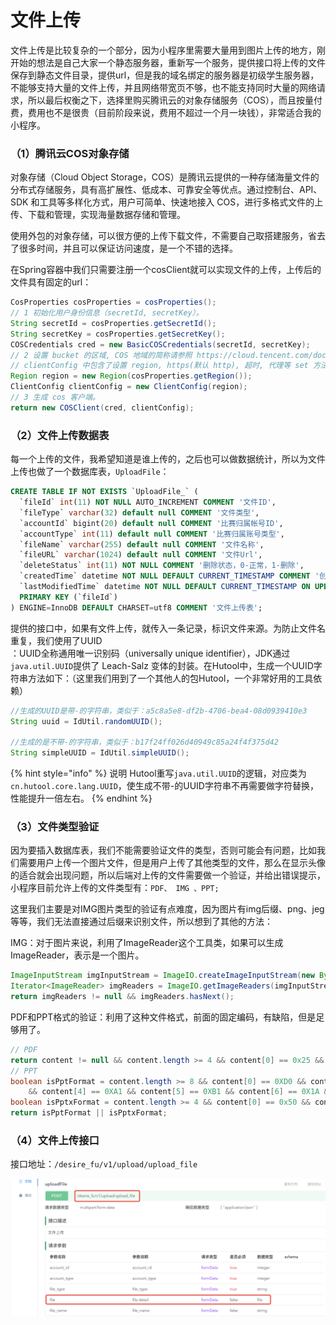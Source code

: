 # 文件上传

文件上传是比较复杂的一个部分，因为小程序里需要大量用到图片上传的地方，刚开始的想法是自己大家一个静态服务器，重新写一个服务，提供接口将上传的文件保存到静态文件目录，提供url，但是我的域名绑定的服务器是初级学生服务器，不能够支持大量的文件上传，并且网络带宽页不够，也不能支持同时大量的网络请求，所以最后权衡之下，选择里购买腾讯云的对象存储服务（COS），而且按量付费，费用也不是很贵（目前阶段来说，费用不超过一个月一块钱），非常适合我的小程序。

### （1）腾讯云COS对象存储

对象存储（Cloud Object Storage，COS）是腾讯云提供的一种存储海量文件的分布式存储服务，具有高扩展性、低成本、可靠安全等优点。通过控制台、API、SDK 和工具等多样化方式，用户可简单、快速地接入 COS，进行多格式文件的上传、下载和管理，实现海量数据存储和管理。

使用外包的对象存储，可以很方便的上传下载文件，不需要自己取搭建服务，省去了很多时间，并且可以保证访问速度，是一个不错的选择。

在Spring容器中我们只需要注册一个cosClient就可以实现文件的上传，上传后的文件具有固定的url：

```java
CosProperties cosProperties = cosProperties();
// 1 初始化用户身份信息（secretId, secretKey）。
String secretId = cosProperties.getSecretId();
String secretKey = cosProperties.getSecretKey();
COSCredentials cred = new BasicCOSCredentials(secretId, secretKey);
// 2 设置 bucket 的区域, COS 地域的简称请参照 https://cloud.tencent.com/document/product/436/6224
// clientConfig 中包含了设置 region, https(默认 http), 超时, 代理等 set 方法, 使用可参见源码或者常见问题 Java SDK 部分。
Region region = new Region(cosProperties.getRegion());
ClientConfig clientConfig = new ClientConfig(region);
// 3 生成 cos 客户端。
return new COSClient(cred, clientConfig);
```

### （2）文件上传数据表

每一个上传的文件，我希望知道是谁上传的，之后也可以做数据统计，所以为文件上传也做了一个数据库表，`UploadFile`：

```sql
CREATE TABLE IF NOT EXISTS `UploadFile_` (
  `fileId` int(11) NOT NULL AUTO_INCREMENT COMMENT '文件ID',
  `fileType` varchar(32) default null COMMENT '文件类型',
  `accountId` bigint(20) default null COMMENT '比赛归属帐号ID',
  `accountType` int(11) default null COMMENT '比赛归属账号类型',
  `fileName` varchar(255) default null COMMENT '文件名称',
  `fileURL` varchar(1024) default null COMMENT '文件Url',
  `deleteStatus` int(11) NOT NULL COMMENT '删除状态，0-正常，1-删除',
  `createdTime` datetime NOT NULL DEFAULT CURRENT_TIMESTAMP COMMENT '创建时间',
  `lastModifiedTime` datetime NOT NULL DEFAULT CURRENT_TIMESTAMP ON UPDATE CURRENT_TIMESTAMP COMMENT 'lastModifiedTime',
  PRIMARY KEY (`fileId`)
) ENGINE=InnoDB DEFAULT CHARSET=utf8 COMMENT '文件上传表';
```

提供的接口中，如果有文件上传，就传入一条记录，标识文件来源。为防止文件名重复，我们使用了UUID  
：UUID全称通用唯一识别码（universally unique identifier），JDK通过`java.util.UUID`提供了 Leach-Salz 变体的封装。在Hutool中，生成一个UUID字符串方法如下：（这里我们用到了一个其他人的包Hutool，一个非常好用的工具依赖）

```java
//生成的UUID是带-的字符串，类似于：a5c8a5e8-df2b-4706-bea4-08d0939410e3
String uuid = IdUtil.randomUUID();

//生成的是不带-的字符串，类似于：b17f24ff026d40949c85a24f4f375d42
String simpleUUID = IdUtil.simpleUUID();
```

{% hint style="info" %}
说明 Hutool重写`java.util.UUID`的逻辑，对应类为`cn.hutool.core.lang.UUID`，使生成不带-的UUID字符串不再需要做字符替换，性能提升一倍左右。
{% endhint %}

### （3）文件类型验证

因为要插入数据库表，我们不能需要验证文件的类型，否则可能会有问题，比如我们需要用户上传一个图片文件，但是用户上传了其他类型的文件，那么在显示头像的适合就会出现问题，所以后端对上传的文件需要做一个验证，并给出错误提示，小程序目前允许上传的文件类型有：`PDF、 IMG 、PPT;`

这里我们主要是对IMG图片类型的验证有点难度，因为图片有img后缀、png、jeg等等，我们无法直接通过后缀来识别文件，所以想到了其他的方法：

IMG：对于图片来说，利用了ImageReader这个工具类，如果可以生成ImageReader，表示是一个图片。

```java
ImageInputStream imgInputStream = ImageIO.createImageInputStream(new ByteArrayInputStream(content));
Iterator<ImageReader> imgReaders = ImageIO.getImageReaders(imgInputStream);
return imgReaders != null && imgReaders.hasNext();
```

PDF和PPT格式的验证：利用了这种文件格式，前面的固定编码，有缺陷，但是足够用了。

```java
// PDF
return content != null && content.length >= 4 && content[0] == 0x25 && content[1] == 0x50 && content[2] == 0x44 && content[3] == 0x46;
// PPT
boolean isPptFormat = content.length >= 8 && content[0] == 0XD0 && content[1] == 0XCF && content[2] == 0X11 && content[3] == 0XE0
    && content[4] == 0XA1 && content[5] == 0XB1 && content[6] == 0X1A && content[7] == 0XE1;
boolean isPptxFormat = content.length >= 4 && content[0] == 0x50 && content[1] == 0x4B && content[2] == 0x03 && content[3] == 0x04;
return isPptFormat || isPptxFormat;
```

###  （4）文件上传接口

接口地址：`/desire_fu/v1/upload/upload_file`

![&#x63A5;&#x53E3;&#x8BE6;&#x7EC6;](../.gitbook/assets/image%20%2828%29.png)

